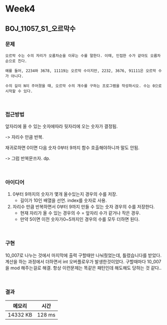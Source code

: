 # Week4

## BOJ_11057_S1_오르막수

### 문제

```
오르막 수는 수의 자리가 오름차순을 이루는 수를 말한다. 이때, 인접한 수가 같아도 오름차순으로 친다.

예를 들어, 2234와 3678, 11119는 오르막 수이지만, 2232, 3676, 91111은 오르막 수가 아니다.

수의 길이 N이 주어졌을 때, 오르막 수의 개수를 구하는 프로그램을 작성하시오. 수는 0으로 시작할 수 있다.
```
<br>

### 접근방법
앞자리에 올 수 있는 숫자에따라 뒷자리에 오는 숫자가 결정됨.

-> 자리수 만큼 반복.

재귀로하면 0이면 다음 숫자 0부터 9까지 함수 호출해야하니까 말도 안됨.

-> 그럼 반복문쓰자. dp.


<br>

### 아이디어
1. 0부터 9까지의 숫자가 몇개 올수있는지 경우의 수를 저장.
    - 길이가 10인 배열을 선언. index를 숫자로 사용.
2. 자리수 만큼 반복하면서 0부터 9까지 만들 수 있는 숫자 경우의 수를 저장한다.
    - 현재 자리가 올 수 있는 경우의 수 = 앞자리 수가 같거나 작은 경우.
    - 만약 5이면 이전 숫자가0~5까지인 경우의 수를 모두 더하면 된다.

<br>

### 구현
10_007로 나누는 것에서 마지막에 출력 구할때만 나눠줬었는데, 틀렸습니다를 받았다.
계산을 하는 과정에서 더하면서 int 오버플로우가 발생한것이었다.
구할때마다 10_007을 mod 해주는걸로 해결.
항상 이런문제는 똑같은 패턴인데 해도해도 당하는 것 같다..

<br>

### 결과

|메모리|시간|
|:---:|:---:|
|14332 KB|128 ms|
